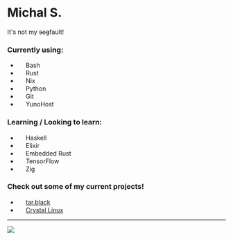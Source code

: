 # Michal S.
It's not my ~~seg~~fault!

### Currently using:

- <img src="https://cdn.jsdelivr.net/gh/devicons/devicon/icons/bash/bash-original.svg" height=15/> Bash
- <img src="https://rustacean.net/assets/cuddlyferris.svg" width=15/> Rust
- <img src="https://cdn.jsdelivr.net/gh/devicons/devicon/icons/nixos/nixos-original.svg" height=15/> Nix
- <img src="https://cdn.jsdelivr.net/gh/devicons/devicon/icons/python/python-original.svg" height=15/> Python
- <img src="https://cdn.jsdelivr.net/gh/devicons/devicon/icons/git/git-original.svg" height=15/> Git
- <img src="https://cdn.jsdelivr.net/gh/devicons/devicon/icons/yunohost/yunohost-original.svg" height=15/> YunoHost

### Learning / Looking to learn:

- <img src="https://cdn.jsdelivr.net/gh/devicons/devicon/icons/haskell/haskell-original.svg" height=15/> Haskell
- <img src="https://cdn.jsdelivr.net/gh/devicons/devicon/icons/elixir/elixir-original.svg" height=15/> Elixir
- <img src="https://rustacean.net/assets/corro.svg" width=15/> Embedded Rust
- <img src="https://cdn.jsdelivr.net/gh/devicons/devicon/icons/tensorflow/tensorflow-original.svg" height=15/> TensorFlow
- <img src="https://cdn.jsdelivr.net/gh/devicons/devicon/icons/zig/zig-original.svg" height=15/> Zig

### Check out some of my current projects!

- <img src="https://cdn.jsdelivr.net/gh/devicons/devicon/icons/yunohost/yunohost-original.svg" height=15/> [tar.black](https://tar.black) 
- <img src="https://getcryst.al/site/assets/other/logo.png" width=15/> [Crystal Linux](https://getcryst.al)

<!-- 
If you're reading this, hi!
-->

---


![](blm.png)
